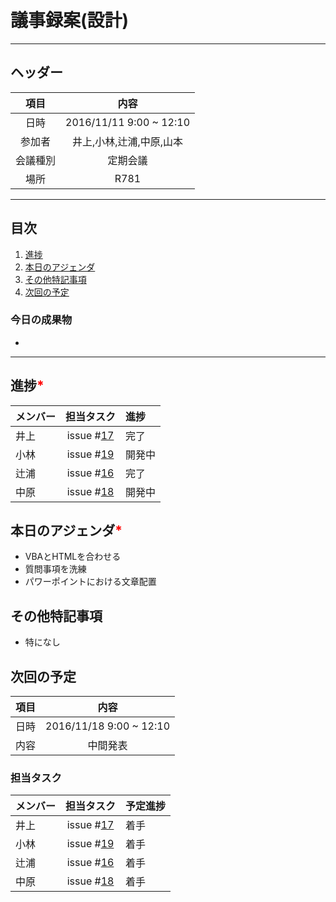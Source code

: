 # 議事録案(設計)
---
## ヘッダー
|項目|内容|
|:--:|:--:|
| 日時 | 2016/11/11  9:00 ~ 12:10|
| 参加者 | 井上,小林,辻浦,中原,山本 |
| 会議種別 | 定期会議 |
| 場所 | R781 |

---
## 目次
1. [進捗](#ProgressReport)
1. [本日のアジェンダ](#anchar1)
2. [その他特記事項](#anchar2)
5. [次回の予定](#anchar3)

### 今日の成果物
- 

---

## <div id="ProgressReport"/> 進捗<font color = "red">*</font>

| メンバー | 担当タスク | 進捗 |
| :-- | :--: | :-- |
| 井上 | issue #[17]() | 完了 |
| 小林 | issue #[19]() | 開発中 |
| 辻浦 | issue #[16]() | 完了 |
| 中原 | issue #[18]() | 開発中 |


## <div id="anchar1"/>本日のアジェンダ<font color = "red">*</font>
- VBAとHTMLを合わせる
- 質問事項を洗練
- パワーポイントにおける文章配置


## <div id="anchar2"/>その他特記事項
- 特になし  

## <div id="anchar3"/>次回の予定
|項目|内容|
|:--:|:--:|
| 日時 | 2016/11/18  9:00 ~ 12:10|
| 内容 | 中間発表 |

### 担当タスク
| メンバー | 担当タスク | 予定進捗 |
| :-- | :--: | :-- |
| 井上 | issue #[17]() | 着手 |
| 小林 | issue #[19]() | 着手 |
| 辻浦 | issue #[16]() | 着手 |
| 中原 | issue #[18]() | 着手 |

